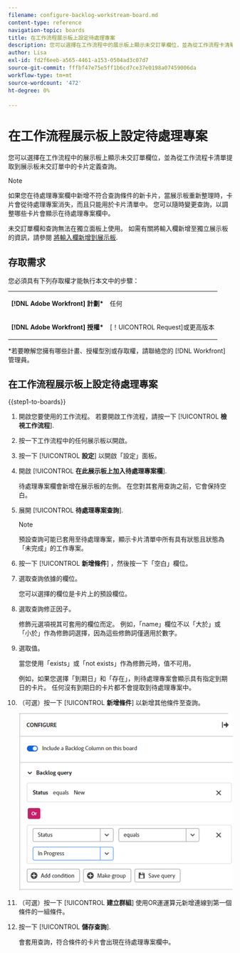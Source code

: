 ```yaml
---
filename: configure-backlog-workstream-board.md
content-type: reference
navigation-topic: boards
title: 在工作流程展示板上設定待處理專案
description: 您可以選擇在工作流程中的展示板上顯示未交訂單欄位，並為從工作流程卡清單提取到展示板未交訂單中的卡片定義查詢。
author: Lisa
exl-id: fd2f6eeb-a565-4461-a153-0504ad3c07d7
source-git-commit: fffbf47e75e5ff1b6cd7ce37e0198a07459006da
workflow-type: tm+mt
source-wordcount: '472'
ht-degree: 0%

---
```


# 在工作流程展示板上設定待處理專案

您可以選擇在工作流程中的展示板上顯示未交訂單欄位，並為從工作流程卡清單提取到展示板未交訂單中的卡片定義查詢。

>[!NOTE]
>
>如果您在待處理專案欄中新增不符合查詢條件的新卡片，當展示板重新整理時，卡片會從待處理專案消失，而且只能用於卡片清單中。 您可以隨時變更查詢，以調整哪些卡片會顯示在待處理專案欄中。

未交訂單欄和查詢無法在獨立面板上使用。 如需有關將輸入欄新增至獨立展示板的資訊，請參閱 [將輸入欄新增到展示板](/help/quicksilver/agile/use-boards-agile-planning-tools/add-intake-column-to-board.md).

## 存取需求

您必須具有下列存取權才能執行本文中的步驟：

<table style="table-layout:auto"> 
 <col> 
 </col> 
 <col> 
 </col> 
 <tbody> 
  <tr> 
   <td role="rowheader"><strong>[!DNL Adobe Workfront] 計劃*</strong></td> 
   <td> <p>任何</p> </td> 
  </tr> 
  <tr> 
   <td role="rowheader"><strong>[!DNL Adobe Workfront] 授權*</strong></td> 
   <td> <p>[！UICONTROL Request]或更高版本</p> </td> 
  </tr> 
 </tbody> 
</table>

&#42;若要瞭解您擁有哪些計畫、授權型別或存取權，請聯絡您的 [!DNL Workfront] 管理員。

## 在工作流程展示板上設定待處理專案

{{step1-to-boards}}

1. 開啟您要使用的工作流程。 若要開啟工作流程，請按一下 [!UICONTROL **檢視工作流程**].
1. 按一下工作流程中的任何展示板以開啟。
1. 按一下 [!UICONTROL **設定**] 以開啟「設定」面板。
1. 開啟 [!UICONTROL **在此展示板上加入待處理專案欄**].

   待處理專案欄會新增在展示板的左側。 在您對其套用查詢之前，它會保持空白。

1. 展開 [!UICONTROL **待處理專案查詢**].

   >[!NOTE]
   >
   >預設查詢可能已套用至待處理專案，顯示卡片清單中所有具有狀態且狀態為「未完成」的工作專案。

1. 按一下 [!UICONTROL **新增條件**] ，然後按一下「空白」欄位。
1. 選取查詢依據的欄位。

   您可以選擇的欄位是卡片上的預設欄位。

1. 選取查詢修正因子。

   修飾元選項視其可套用的欄位而定。 例如，「name」欄位不以「大於」或「小於」作為修飾詞選擇，因為這些修飾詞僅適用於數字。

1. 選取值。

   當您使用「exists」或「not exists」作為修飾元時，值不可用。

   例如，如果您選擇「到期日」和「存在」，則待處理專案會顯示具有指定到期日的卡片。 任何沒有到期日的卡片都不會提取到待處理專案中。

1. （可選）按一下 [!UICONTROL **新增條件**] 以新增其他條件至查詢。

   ![待辦項目查詢](assets/backlog-query-wrkstrm-board.png)

1. （可選）按一下 [!UICONTROL **建立群組**] 使用OR運運算元新增連線到第一個條件的一組條件。
1. 按一下 [!UICONTROL **儲存查詢**].

   會套用查詢，符合條件的卡片會出現在待處理專案欄中。
